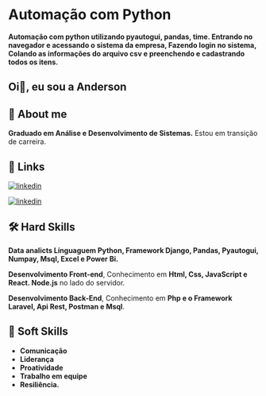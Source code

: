 # Automação com Python

**Automação com python utilizando pyautogui, pandas, time. Entrando no navegador e acessando o sistema da empresa, Fazendo login no sistema, Colando as informações do arquivo csv e preenchendo e cadastrando todos os itens.**

## Oi👋, eu sou a Anderson

## 🚀 About me

**Graduado em Análise e Desenvolvimento de Sistemas.**
Estou em transição de carreira.  

## 🔗 Links

[![linkedin](https://img.shields.io/badge/portifolio-0A66C?style=for-the-badge&logo=linkedin&logoColor=white)](https://andersonlignelli.netlify.app/)

[![linkedin](https://img.shields.io/badge/linkedin-0A66C2?style=for-the-badge&logo=linkedin&logoColor=white)](https://www.linkedin.com/in/anderson-gouveia-lignelli-0aa33332a/)

## 🛠 Hard Skills

**Data analicts Línguaguem Python, Framework Django, Pandas, Pyautogui, Numpay, Msql, Excel e Power Bi.**

**Desenvolvimento Front-end**, Conhecimento em **Html, Css, JavaScript e React. Node.js** no lado do servidor.

**Desenvolvimento Back-End**, Conhecimento em **Php e o Framework Laravel, Api Rest, Postman e Msql**.

## 🤝 Soft Skills

* **Comunicação**
* **Liderança**
* **Proatividade**
* **Trabalho em equipe**
* **Resiliência.**
